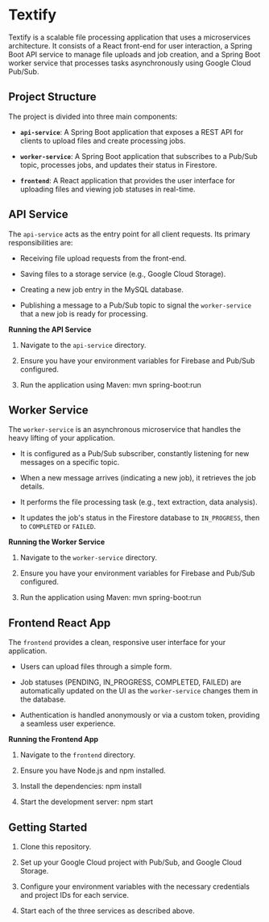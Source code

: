 # Textify

Textify is a scalable file processing application that uses a microservices architecture. It consists of a React front-end for user interaction, a Spring Boot API service to manage file uploads and job creation, and a Spring Boot worker service that processes tasks asynchronously using Google Cloud Pub/Sub.

## Project Structure

The project is divided into three main components:

* **`api-service`**: A Spring Boot application that exposes a REST API for clients to upload files and create processing jobs.

* **`worker-service`**: A Spring Boot application that subscribes to a Pub/Sub topic, processes jobs, and updates their status in Firestore.

* **`frontend`**: A React application that provides the user interface for uploading files and viewing job statuses in real-time.

## API Service

The `api-service` acts as the entry point for all client requests. Its primary responsibilities are:

* Receiving file upload requests from the front-end.

* Saving files to a storage service (e.g., Google Cloud Storage).

* Creating a new job entry in the MySQL database.

* Publishing a message to a Pub/Sub topic to signal the `worker-service` that a new job is ready for processing.

**Running the API Service**

1. Navigate to the `api-service` directory.

2. Ensure you have your environment variables for Firebase and Pub/Sub configured.

3. Run the application using Maven: mvn spring-boot:run

## Worker Service

The `worker-service` is an asynchronous microservice that handles the heavy lifting of your application.

* It is configured as a Pub/Sub subscriber, constantly listening for new messages on a specific topic.

* When a new message arrives (indicating a new job), it retrieves the job details.

* It performs the file processing task (e.g., text extraction, data analysis).

* It updates the job's status in the Firestore database to `IN_PROGRESS`, then to `COMPLETED` or `FAILED`.

**Running the Worker Service**

1. Navigate to the `worker-service` directory.

2. Ensure you have your environment variables for Firebase and Pub/Sub configured.

3. Run the application using Maven: mvn spring-boot:run
## Frontend React App

The `frontend` provides a clean, responsive user interface for your application.

* Users can upload files through a simple form.

* Job statuses (PENDING, IN_PROGRESS, COMPLETED, FAILED) are automatically updated on the UI as the `worker-service` changes them in the database.

* Authentication is handled anonymously or via a custom token, providing a seamless user experience.

**Running the Frontend App**

1. Navigate to the `frontend` directory.

2. Ensure you have Node.js and npm installed.

3. Install the dependencies: npm install


4. Start the development server: npm start


## Getting Started

1. Clone this repository.

2. Set up your Google Cloud project with Pub/Sub, and Google Cloud Storage.

3. Configure your environment variables with the necessary credentials and project IDs for each service.

4. Start each of the three services as described above.
